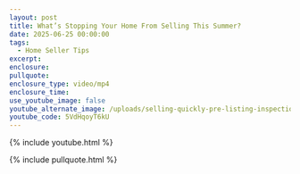 ```yaml
---
layout: post
title: What’s Stopping Your Home From Selling This Summer?
date: 2025-06-25 00:00:00
tags:
  - Home Seller Tips
excerpt:
enclosure:
pullquote:
enclosure_type: video/mp4
enclosure_time:
use_youtube_image: false
youtube_alternate_image: /uploads/selling-quickly-pre-listing-inspection-3.jpg
youtube_code: 5VdHqoyT6kU
---
```

{% include youtube.html %}

{% include pullquote.html %}